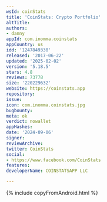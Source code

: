 ```yaml
---
wsId: coinStats
title: 'CoinStats: Crypto Portfolio'
altTitle: 
authors:
- danny
appId: com.inomma.coinstats
appCountry: us
idd: '1247849330'
released: '2017-06-22'
updated: '2025-02-02'
version: '5.18.5'
stars: 4.8
reviews: 73778
size: '220229632'
website: https://coinstats.app
repository: 
issue: 
icon: com.inomma.coinstats.jpg
bugbounty: 
meta: ok
verdict: nowallet
appHashes: 
date: '2024-09-06'
signer: 
reviewArchive: 
twitter: CoinStats
social:
- https://www.facebook.com/CoinStats
features: 
developerName: COINSTATSAPP LLC

---
```


{% include copyFromAndroid.html %}